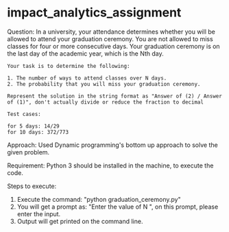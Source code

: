 # impact_analytics_assignment
Question:
	In a university, your attendance determines whether you will be
	allowed to attend your graduation ceremony.
	You are not allowed to miss classes for four or more consecutive days.
	Your graduation ceremony is on the last day of the academic year,
	which is the Nth day.
 
	Your task is to determine the following:

	1. The number of ways to attend classes over N days.
	2. The probability that you will miss your graduation ceremony.

	Represent the solution in the string format as "Answer of (2) / Answer of (1)", don't actually divide or reduce the fraction to decimal
	
	Test cases:

	for 5 days: 14/29
	for 10 days: 372/773

Approach:
	Used Dynamic programming's bottom up approach to solve the given problem.

Requirement:
  Python 3 should be installed in the machine, to execute the code.

Steps to execute:
  1. Execute the command: "python graduation_ceremony.py"
  2. You will get a prompt as: "Enter the value of N ", on this prompt, please enter the input.
  3. Output will get printed on the command line.
 
